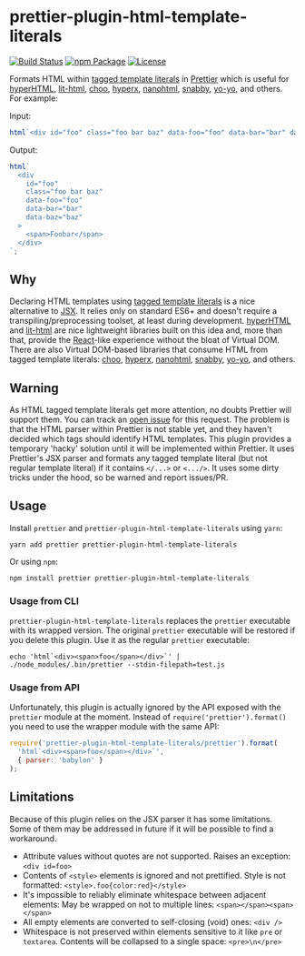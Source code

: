# prettier-plugin-html-template-literals

[![Build Status](https://travis-ci.com/sgtpep/prettier-plugin-html-template-literals.svg)](https://travis-ci.com/sgtpep/prettier-plugin-html-template-literals)
[![npm Package](https://img.shields.io/npm/v/prettier-plugin-html-template-literals.svg?colorB=44cc11)](https://www.npmjs.com/package/prettier-plugin-html-template-literals)
[![License](https://img.shields.io/badge/license-ISC-brightgreen.svg)](https://opensource.org/licenses/ISC)

Formats HTML within [tagged template literals](https://developer.mozilla.org/en-US/docs/Web/JavaScript/Reference/Template_literals#Tagged_templates) in [Prettier](https://prettier.io/) which is useful for [hyperHTML](https://viperhtml.js.org/), [lit-html](https://polymer.github.io/lit-html/), [choo](https://choo.io/), [hyperx](https://github.com/choojs/hyperx), [nanohtml](https://github.com/choojs/nanohtml), [snabby](https://github.com/jamen/snabby), [yo-yo](https://github.com/maxogden/yo-yo), and others. For example:

Input:

```javascript
html`<div id="foo" class="foo bar baz" data-foo="foo" data-bar="bar" data-baz="baz"><span>Foobar</span></div>`;
```

Output:

```javascript
html`
  <div
    id="foo"
    class="foo bar baz"
    data-foo="foo"
    data-bar="bar"
    data-baz="baz"
  >
    <span>Foobar</span>
  </div>
`;
```

## Why

Declaring HTML templates using [tagged template literals](https://developer.mozilla.org/en-US/docs/Web/JavaScript/Reference/Template_literals#Tagged_templates) is a nice alternative to [JSX](https://reactjs.org/docs/introducing-jsx.html). It relies only on standard ES6+ and doesn't require a transpiling/preprocessing toolset, at least during development. [hyperHTML](https://viperhtml.js.org/) and [lit-html](https://polymer.github.io/lit-html/) are nice lightweight libraries built on this idea and, more than that, provide the [React](https://reactjs.org/)-like experience without the bloat of Virtual DOM. There are also Virtual DOM-based libraries that consume HTML from tagged template literals: [choo](https://choo.io/), [hyperx](https://github.com/choojs/hyperx), [nanohtml](https://github.com/choojs/nanohtml), [snabby](https://github.com/jamen/snabby), [yo-yo](https://github.com/maxogden/yo-yo), and others.

## Warning

As HTML tagged template literals get more attention, no doubts Prettier will support them. You can track an [open issue](https://github.com/prettier/prettier/issues/3548) for this request. The problem is that the HTML parser within Prettier is not stable yet, and they haven't decided which tags should identify HTML templates. This plugin provides a temporary 'hacky' solution until it will be implemented within Prettier. It uses Prettier's JSX parser and formats any tagged template literal (but not regular template literal) if it contains `</...>` or `<.../>`. It uses some dirty tricks under the hood, so be warned and report issues/PR.

## Usage

Install `prettier` and `prettier-plugin-html-template-literals` using `yarn`:

```shell
yarn add prettier prettier-plugin-html-template-literals
```

Or using `npm`:

```shell
npm install prettier prettier-plugin-html-template-literals
```

### Usage from CLI

`prettier-plugin-html-template-literals` replaces the `prettier` executable with its wrapped version. The original `prettier` executable will be restored if you delete this plugin. Use it as the regular `prettier` executable:

```shell
echo 'html`<div><span>foo</span></div>`' | ./node_modules/.bin/prettier --stdin-filepath=test.js
```

### Usage from API

Unfortunately, this plugin is actually ignored by the API exposed with the `prettier` module at the moment. Instead of `require('prettier').format()` you need to use the wrapper module with the same API:

```javascript
require('prettier-plugin-html-template-literals/prettier').format(
  'html`<div><span>foo</span></div>`',
  { parser: 'babylon' }
);
```

## Limitations

Because of this plugin relies on the JSX parser it has some limitations. Some of them may be addressed in future if it will be possible to find a workaround.

- Attribute values without quotes are not supported. Raises an exception: `<div id=foo>`
- Contents of `<style>` elements is ignored and not prettified. Style is not formatted: `<style>.foo{color:red}</style>`
- It's impossible to reliably eliminate whitespace between adjacent elements: May be wrapped on not to multiple lines: `<span></span><span></span>`
- All empty elements are converted to self-closing (void) ones: `<div />`
- Whitespace is not preserved within elements sensitive to it like `pre` or `textarea`. Contents will be collapsed to a single space: `<pre>\n</pre>`

